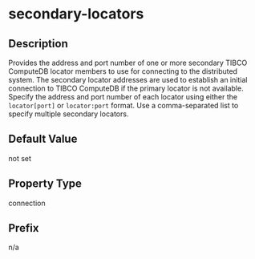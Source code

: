 # secondary-locators

## Description

Provides the address and port number of one or more secondary TIBCO ComputeDB locator members to use for connecting to the distributed system. The secondary locator addresses are used to establish an initial connection to TIBCO ComputeDB if the primary locator is not available. Specify the address and port number of each locator using either the `locator[port]` or `locator:port` format. Use a comma-separated list to specify multiple secondary locators.<!-- See <mark> [Thin Client Failover../../deploy_guide/Topics/thin-client-connecting.md#concept_234C554A61E94358B3D7A51A2B1A76F4__section_D2481915F1774B03986F27A34990AB9D). 
To be confirmed</mark>-->

## Default Value

not set

## Property Type

connection

## Prefix

n/a

